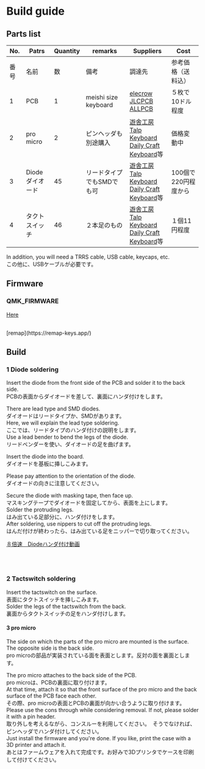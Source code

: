 # Build guide

## Parts list


| No. | Patrs | Quantity | remarks | Suppliers | Cost |
|--|--|--|--|--|--|
|番号|名前|数|備考|調達先|参考価格（送料込）|<br>
|1|PCB|1|meishi size keyboard|[elecrow](https://www.elecrow.com)<br>[JLCPCB](https://jlcpcb.com)<br>[ALLPCB](https://www.allpcb.com)|５枚で10ドル程度|<br>
|2|pro micro|2|ピンヘッダも別途購入|[遊舎工房](https://yushakobo.jp)<br>[Talp Keyboard](https://talpkeyboard.net)<br>[Daily Craft Keyboard](https://shop.dailycraft.jp)等|価格変動中|
|3|Diode<br>ダイオード|45|リードタイプでもSMDでも可|[遊舎工房](https://yushakobo.jp)<br>[Talp Keyboard](https://talpkeyboard.net)<br>[Daily Craft Keyboard](https://shop.dailycraft.jp)等|100個で220円程度から|
|4|タクトスイッチ|46|２本足のもの|[遊舎工房](https://yushakobo.jp)<br>[Talp Keyboard](https://talpkeyboard.net)<br>[Daily Craft Keyboard](https://shop.dailycraft.jp)等|１個11円程度|

In addition, you will need a TRRS cable, USB cable, keycaps, etc.
<br>
この他に、USBケーブルが必要です。
<br>

## Firmware

###  QMK_FIRMWARE
[Here](https://github.com/telzo2000/cool536/tree/main/firmware)

<br>
[remap](https://remap-keys.app/)

<br>

## Build 

### 1 Diode soldering


Insert the diode from the front side of the PCB and solder it to the back side.
<br>
PCBの表面からダイオードを差して、裏面にハンダ付けをします。
<br>

There are lead type and SMD diodes.
<br>
ダイオードはリードタイプか、SMDがあります。
<br>
Here, we will explain the lead type soldering.
<br>
ここでは、リードタイプのハンダ付けの説明をします。
<br>
Use a lead bender to bend the legs of the diode.
<br>
リードベンダーを使い、ダイオードの足を曲げます。
<br>


Insert the diode into the board.
<br>
ダイオードを基板に挿しこみます。
<br>

Please pay attention to the orientation of the diode.
<br>
ダイオードの向きに注意してください。
<br>


Secure the diode with masking tape, then face up.
<br>
マスキングテープでダイオードを固定してから、表面を上にします。
<br>
Solder the protruding legs.
<br>
はみ出ている足部分に、ハンダ付けをします。
<br>
After soldering, use nippers to cut off the protruding legs.
<br>
はんだ付けが終わったら、はみ出ている足をニッパーで切り取ってください。
<br>

[８倍速　Diodeハンダ付け動画](https://youtu.be/Yaodh2-XxV4)


<br>
<br>

### 2 Tactswitch soldering

Insert the tactswitch on the surface.
<br>
表面にタクトスイッチを挿しこみます。
<br>
Solder the legs of the tactswitch from the back.
<br>
裏面からタクトスイッチの足をハンダ付けします。
<br>

#### 3 pro micro

The side on which the parts of the pro micro are mounted is the surface. The opposite side is the back side.
<br>
pro microの部品が実装されている面を表面とします。反対の面を裏面とします。
<br>

The pro micro attaches to the back side of the PCB.
<br>
pro microは、PCBの裏面に取り付けます。
<br>
At that time, attach it so that the front surface of the pro micro and the back surface of the PCB face each other.
<br>
その際、pro microの表面とPCBの裏面が向かい合うように取り付けます。
<br>
Please use the cons through while considering removal. If not, please solder it with a pin header.
<br>
取り外しを考えるながら、コンスルーを利用してください。　そうでなければ、ピンヘッダでハンダ付けしてください。
<br>
Just install the firmware and you're done. If you like, print the case with a 3D printer and attach it.
<br>
あとはファームウェアを入れて完成です。お好みで3Dプリンタでケースを印刷して付けてください。
<br>






